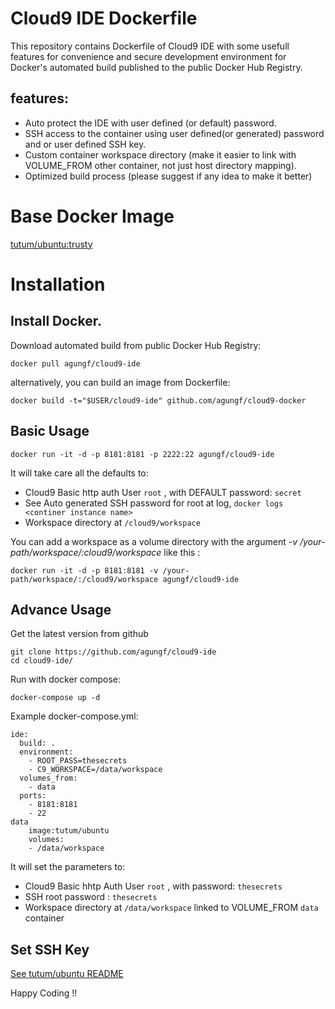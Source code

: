 Cloud9 IDE Dockerfile
================

This repository contains Dockerfile of Cloud9 IDE with some usefull features for convenience and secure development environment for Docker's automated build published to the public Docker Hub Registry.

## features:
- Auto protect the IDE with user defined (or default) password.
- SSH access to the container using user defined(or generated) password and or user defined SSH key.
- Custom container workspace directory (make it easier to link with VOLUME_FROM other container, not just host directory mapping).
- Optimized build process (please suggest if any idea to make it better)

# Base Docker Image
[tutum/ubuntu:trusty](https://registry.hub.docker.com/u/tutum/ubuntu/)

# Installation

## Install Docker.

Download automated build from public Docker Hub Registry: 

    docker pull agungf/cloud9-ide

alternatively, you can build an image from Dockerfile:

    docker build -t="$USER/cloud9-ide" github.com/agungf/cloud9-docker
    
    
## Basic Usage

    docker run -it -d -p 8181:8181 -p 2222:22 agungf/cloud9-ide
    
It will take care all the defaults to:

- Cloud9 Basic http auth User `root` , with DEFAULT password: `secret`
- See Auto generated SSH password for root at log, `docker logs <continer instance name>`
- Workspace directory at `/cloud9/workspace` 
    
You can add a workspace as a volume directory with the argument *-v /your-path/workspace/:cloud9/workspace* like this :

    docker run -it -d -p 8181:8181 -v /your-path/workspace/:/cloud9/workspace agungf/cloud9-ide


## Advance Usage

Get the latest version from github

    git clone https://github.com/agungf/cloud9-ide
    cd cloud9-ide/

Run with docker compose:

    docker-compose up -d
    
Example docker-compose.yml:

    ide:
      build: .
      environment:
        - ROOT_PASS=thesecrets
        - C9_WORKSPACE=/data/workspace
      volumes_from:
        - data
      ports:
        - 8181:8181
        - 22
    data
        image:tutum/ubuntu
        volumes:
        - /data/workspace


It will set the parameters to:

- Cloud9 Basic hhtp Auth User `root` , with password: `thesecrets`
- SSH root password : `thesecrets`
- Workspace directory at `/data/workspace` linked to VOLUME_FROM `data` container
 

## Set SSH Key
 
 [See tutum/ubuntu README](https://github.com/tutumcloud/tutum-ubuntu/blob/master/README.md)


Happy Coding !!